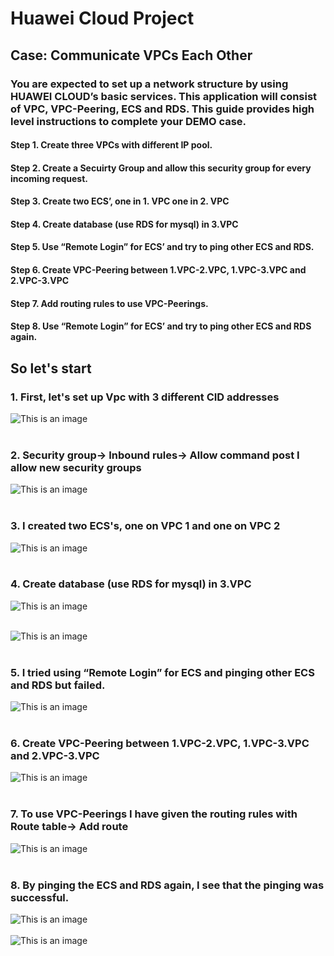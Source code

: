 # Huawei Cloud Project

## Case: Communicate VPCs Each Other
### You are expected to set up a network structure by using HUAWEI CLOUD’s basic services. This application will consist of VPC, VPC-Peering, ECS and RDS. This guide provides high level instructions to complete your DEMO case.

#### Step 1. Create three VPCs with different IP pool.

#### Step 2. Create a Secuirty Group and allow this security group for every incoming request.

#### Step 3. Create two ECS’, one in 1. VPC one in 2. VPC

#### Step 4. Create database (use RDS for mysql) in 3.VPC

#### Step 5. Use “Remote Login” for ECS’ and try to ping other ECS and RDS.

#### Step 6. Create VPC-Peering between 1.VPC-2.VPC, 1.VPC-3.VPC and 2.VPC-3.VPC

#### Step 7. Add routing rules to use VPC-Peerings.

#### Step 8. Use “Remote Login” for ECS’ and try to ping other ECS and RDS again.
##
##  So let's start

### 1. First, let's set up Vpc with 3 different CID addresses

![This is an image](https://github.com/enessoztrk/Huawei_Cloud_Project/blob/main/img/2.png?raw=true)<br/><br/>

### 2. Security group-> Inbound rules-> Allow command post I allow new security groups

![This is an image](https://github.com/enessoztrk/Huawei_Cloud_Project/blob/main/img/3.png?raw=true)<br/><br/>

### 3. I created two ECS's, one on VPC 1 and one on VPC 2

![This is an image](https://github.com/enessoztrk/Huawei_Cloud_Project/blob/main/img/5.png?raw=true)<br/><br/>

### 4. Create database (use RDS for mysql) in 3.VPC

![This is an image](https://github.com/enessoztrk/Huawei_Cloud_Project/blob/main/img/4.png?raw=true)<br/><br/>

![This is an image](https://github.com/enessoztrk/Huawei_Cloud_Project/blob/main/img/6.png?raw=true)<br/><br/>

### 5. I tried using “Remote Login” for ECS and pinging other ECS and RDS but failed.

![This is an image](https://github.com/enessoztrk/Huawei_Cloud_Project/blob/main/img/8.png?raw=true)<br/><br/>

### 6. Create VPC-Peering between 1.VPC-2.VPC, 1.VPC-3.VPC and 2.VPC-3.VPC

![This is an image](https://github.com/enessoztrk/Huawei_Cloud_Project/blob/main/img/9.png?raw=true)<br/><br/>

### 7. To use VPC-Peerings I have given the routing rules with Route table-> Add route

![This is an image](https://github.com/enessoztrk/Huawei_Cloud_Project/blob/main/img/10.png?raw=true)<br/><br/>

### 8. By pinging the ECS and RDS again, I see that the pinging was successful.

![This is an image](https://github.com/enessoztrk/Huawei_Cloud_Project/blob/main/img/11.png?raw=true)<br/><br/>
![This is an image](https://github.com/enessoztrk/Huawei_Cloud_Project/blob/main/img/12.png?raw=true)<br/><br/>
